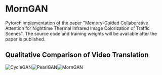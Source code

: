 # MornGAN
Pytorch implementation of the paper "Memory-Guided Collaborative Attention for Nighttime Thermal Infrared Image Colorization of Traffic Scenes". The source code and training weights will be available after the paper is published.

## Qualitative Comparison of Video Translation
![CycleGAN](https://github.com/FuyaLuo/MornGAN/blob/main/Qualitative%20comparison%20of%20video%20translation/CycleGAN_video1.gif)![PearlGAN](https://github.com/FuyaLuo/MornGAN/blob/main/Qualitative%20comparison%20of%20video%20translation/PearlGAN_video1.gif)![MornGAN](https://github.com/FuyaLuo/MornGAN/blob/main/Qualitative%20comparison%20of%20video%20translation/MornGAN_video1.gif)

